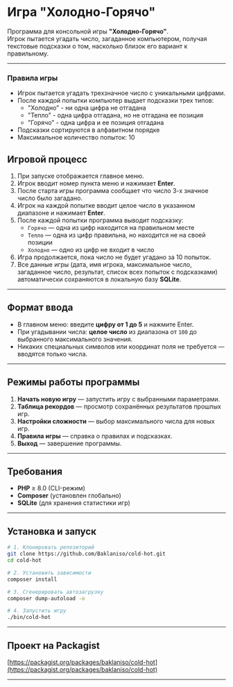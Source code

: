 # Игра "Холодно-Горячо"

Программа для консольной игры **"Холодно-Горячо"**.  
Игрок пытается угадать число, загаданное компьютером, получая текстовые подсказки о том, насколько близок его вариант к правильному.

---
### Правила игры

- Игрок пытается угадать трехзначное число с уникальными цифрами.
- После каждой попытки компьютер выдает подсказки трех типов:
    - "Холодно" - ни одна цифра не отгадана
    - "Тепло" - одна цифра отгадана, но не отгадана ее позиция
    - "Горячо" - одна цифра и ее позиция отгадана
- Подсказки сортируются в алфавитном порядке
- Максимальное количество попыток: 10

## Игровой процесс

1. При запуске отображается главное меню.
2. Игрок вводит номер пункта меню и нажимает **Enter**.
3. После старта игры программа сообщает что число 3-х значное число было загадано.
4. Игрок на каждой попытке вводит целое число в указанном диапазоне и нажимает **Enter**.
5. После каждой попытки программа выводит подсказку:
   - `Горячо` — одна из цифр находится на правильном месте
   - `Тепло` — одна из цифр правильна, но находится не на своей позиции
   - `Холодно` — одно из цифр не входит в число
6. Игра продолжается, пока число не будет угадано за 10 попыток.
7. Все данные игры (дата, имя игрока, максимальное число, загаданное число, результат, список всех попыток с подсказками) автоматически сохраняются в локальную базу **SQLite**.

---

## Формат ввода

- В главном меню: введите **цифру от 1 до 5** и нажмите Enter.  
- При угадывании числа: **целое число** из диапазона от `100` до выбранного максимального значения.  
- Никаких специальных символов или координат поля не требуется — вводятся только числа.

---

## Режимы работы программы
1. **Начать новую игру** — запустить игру с выбранными параметрами.  
2. **Таблица рекордов** — просмотр сохранённых результатов прошлых игр.  
3. **Настройки сложности** — выбор максимального числа для новых игр.  
4. **Правила игры** — справка о правилах и подсказках.  
5. **Выход** — завершение программы.

---

## Требования

- **PHP** ≥ 8.0 (CLI-режим)  
- **Composer** (установлен глобально)  
- **SQLite** (для хранения статистики игр)

---

## Установка и запуск

```bash
# 1. Клонировать репозиторий
git clone https://github.com/Baklaniso/cold-hot.git
cd cold-hot

# 2. Установить зависимости
composer install

# 3. Сгенерировать автозагрузку
composer dump-autoload -o

# 4. Запустить игру
./bin/cold-hot
```

---

## Проект на Packagist
[https://packagist.org/packages/baklaniso/cold-hot](https://packagist.org/packages/baklaniso/cold-hot)

---
